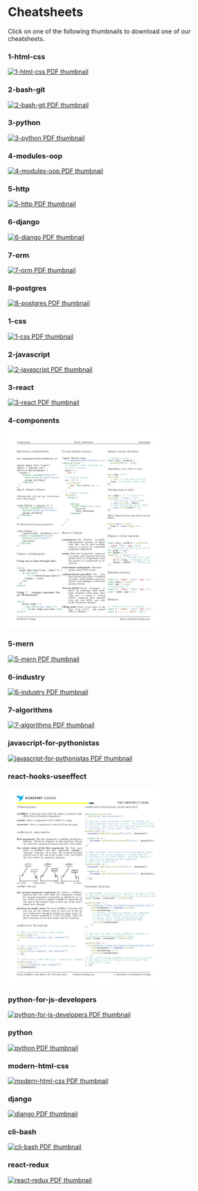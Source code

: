
# Cheatsheets

Click on one of the following thumbnails to download one of our cheatsheets.



### 1-html-css

[![1-html-css PDF thumbnail](./build/kickstart-backend/1-html-css.thumb.jpg)](https://github.com/kickstartcoding/cheatsheets/raw/master/build/kickstart-backend/1-html-css.pdf)


### 2-bash-git

[![2-bash-git PDF thumbnail](./build/kickstart-backend/2-bash-git.thumb.jpg)](https://github.com/kickstartcoding/cheatsheets/raw/master/build/kickstart-backend/2-bash-git.pdf)


### 3-python

[![3-python PDF thumbnail](./build/kickstart-backend/3-python.thumb.jpg)](https://github.com/kickstartcoding/cheatsheets/raw/master/build/kickstart-backend/3-python.pdf)


### 4-modules-oop

[![4-modules-oop PDF thumbnail](./build/kickstart-backend/4-modules-oop.thumb.jpg)](https://github.com/kickstartcoding/cheatsheets/raw/master/build/kickstart-backend/4-modules-oop.pdf)


### 5-http

[![5-http PDF thumbnail](./build/kickstart-backend/5-http.thumb.jpg)](https://github.com/kickstartcoding/cheatsheets/raw/master/build/kickstart-backend/5-http.pdf)


### 6-django

[![6-django PDF thumbnail](./build/kickstart-backend/6-django.thumb.jpg)](https://github.com/kickstartcoding/cheatsheets/raw/master/build/kickstart-backend/6-django.pdf)


### 7-orm

[![7-orm PDF thumbnail](./build/kickstart-backend/7-orm.thumb.jpg)](https://github.com/kickstartcoding/cheatsheets/raw/master/build/kickstart-backend/7-orm.pdf)


### 8-postgres

[![8-postgres PDF thumbnail](./build/kickstart-backend/8-postgres.thumb.jpg)](https://github.com/kickstartcoding/cheatsheets/raw/master/build/kickstart-backend/8-postgres.pdf)


### 1-css

[![1-css PDF thumbnail](./build/kickstart-frontend/1-css.thumb.jpg)](https://github.com/kickstartcoding/cheatsheets/raw/master/build/kickstart-frontend/1-css.pdf)


### 2-javascript

[![2-javascript PDF thumbnail](./build/kickstart-frontend/2-javascript.thumb.jpg)](https://github.com/kickstartcoding/cheatsheets/raw/master/build/kickstart-frontend/2-javascript.pdf)


### 3-react

[![3-react PDF thumbnail](./build/kickstart-frontend/3-react.thumb.jpg)](https://github.com/kickstartcoding/cheatsheets/raw/master/build/kickstart-frontend/3-react.pdf)


### 4-components

[![4-components PDF thumbnail](./build/kickstart-frontend/4-components.thumb.jpg)](https://github.com/kickstartcoding/cheatsheets/raw/master/build/kickstart-frontend/4-components.pdf)


### 5-mern

[![5-mern PDF thumbnail](./build/kickstart-frontend/5-mern.thumb.jpg)](https://github.com/kickstartcoding/cheatsheets/raw/master/build/kickstart-frontend/5-mern.pdf)


### 6-industry

[![6-industry PDF thumbnail](./build/kickstart-frontend/6-industry.thumb.jpg)](https://github.com/kickstartcoding/cheatsheets/raw/master/build/kickstart-frontend/6-industry.pdf)


### 7-algorithms

[![7-algorithms PDF thumbnail](./build/kickstart-frontend/7-algorithms.thumb.jpg)](https://github.com/kickstartcoding/cheatsheets/raw/master/build/kickstart-frontend/7-algorithms.pdf)


### javascript-for-pythonistas

[![javascript-for-pythonistas PDF thumbnail](./build/topical/javascript-for-pythonistas.thumb.jpg)](https://github.com/kickstartcoding/cheatsheets/raw/master/build/topical/javascript-for-pythonistas.pdf)


### react-hooks-useeffect

[![react-hooks-useeffect PDF thumbnail](./build/topical/react-hooks-useeffect.thumb.jpg)](https://github.com/kickstartcoding/cheatsheets/raw/master/build/topical/react-hooks-useeffect.pdf)


### python-for-js-developers

[![python-for-js-developers PDF thumbnail](./build/topical/python-for-js-developers.thumb.jpg)](https://github.com/kickstartcoding/cheatsheets/raw/master/build/topical/python-for-js-developers.pdf)


### python

[![python PDF thumbnail](./build/topical/python.thumb.jpg)](https://github.com/kickstartcoding/cheatsheets/raw/master/build/topical/python.pdf)


### modern-html-css

[![modern-html-css PDF thumbnail](./build/topical/modern-html-css.thumb.jpg)](https://github.com/kickstartcoding/cheatsheets/raw/master/build/topical/modern-html-css.pdf)


### django

[![django PDF thumbnail](./build/topical/django.thumb.jpg)](https://github.com/kickstartcoding/cheatsheets/raw/master/build/topical/django.pdf)


### cli-bash

[![cli-bash PDF thumbnail](./build/topical/cli-bash.thumb.jpg)](https://github.com/kickstartcoding/cheatsheets/raw/master/build/topical/cli-bash.pdf)


### react-redux

[![react-redux PDF thumbnail](./build/topical/react-redux.thumb.jpg)](https://github.com/kickstartcoding/cheatsheets/raw/master/build/topical/react-redux.pdf)


